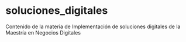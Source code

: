 # soluciones_digitales
Contenido de la materia de Implementación de soluciones digitales de la Maestría en Negocios Digitales 
